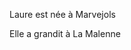 <!--
 ---
title: La vie de Laure
description: Une petite histoire
image_url: https://github.com/edacook/laure-cordesse/blob/master/peinture%20louise.jpg
---
-->


Laure est née à Marvejols  

Elle a grandit à La Malenne 
